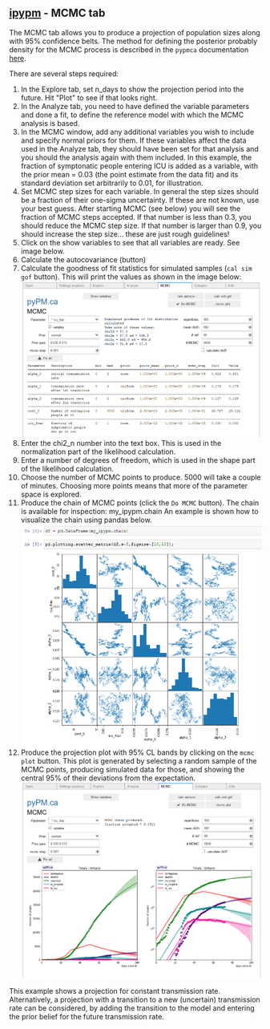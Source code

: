 ## [ipypm](index.md) - MCMC tab

The MCMC tab allows you to produce a projection of population sizes along with 95% confidence belts.
The method for defining the posterior probably density for the MCMC process is described in the `pypmca` documentation
[here](../pypmca/mcmc.md).

There are several steps required:
1. In the Explore tab, set n_days to show the projection period into the future. Hit "Plot" to see if that looks right.
2. In the Analyze tab, you need to have defined the variable parameters and done a fit, to define the reference model
with which the MCMC analysis is based.
3. In the MCMC window, add any additional variables you wish to include and specify normal priors for them. If these
variables affect the data used in the Analyze tab, they should have been set for that analysis and you should the analysis again with them included. In this example, the fraction of symptonatic people entering ICU is added as a variable, with the prior mean = 0.03 (the point estimate from the data fit) and its standard deviation set arbitrarily to 0.01, for illustration.
4. Set MCMC step sizes for each variable. In general the step sizes should be a fraction of their one-sigma uncertainty.
If these are not known, use your best guess. After starting MCMC (see below) you will see the fraction of MCMC steps accepted.
If that number is less than 0.3, you should reduce the MCMC step size. If that number is larger than 0.9, you should increase the step
size... these are just rough guidelines!
5. Click on the show variables to see that all variables are ready. See image below.
6. Calculate the autocovariance (button)
7. Calculate the goodness of fit statistics for simulated samples (`cal sim gof` button). This will print the values as shown
in the image below:
![mcmc-tab-table](img/mcmc-tab-table.png)
8. Enter the chi2_n number into the text box. This is used in the normalization part of the likelihood calculation.
9. Enter a number of degrees of freedom, which is used in the shape part of the likelihood calculation.
10. Choose the number of MCMC points to produce. 5000 will take a couple of minutes. Choosing more points means that more of the parameter space is explored.
11. Produce the chain of MCMC points (click the `Do MCMC` button). The chain is available for inspection: my_ipypm.chain
An example is shown how to visualize the chain using pandas below.
![mcmc-chain](img/mcmc-chain.png)
12. Produce the projection plot with 95% CL bands by clicking on the `mcmc plot` button. This plot is generated by selecting a random sample of the MCMC points, producing simulated data for those, and showing the central 95% of their deviations from the expectation.
![mcmc-plot](img/mcmc-plot.png)

This example shows a projection for constant transmission rate.
Alternatively, a projection with a transition to a new (uncertain)
transmission rate can be considered, by adding the transition to the model and
entering the prior belief for the future transmission rate.
